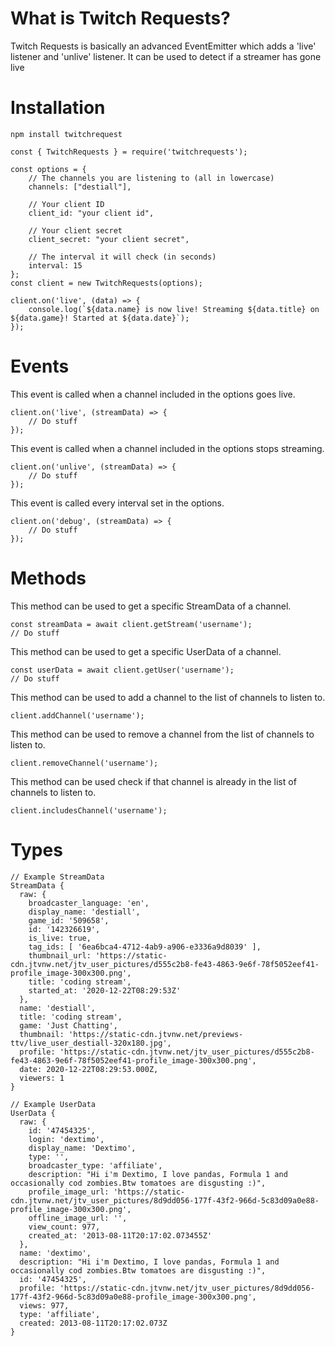# What is Twitch Requests?
Twitch Requests is basically an advanced EventEmitter which adds a 'live' listener and 'unlive' listener. It can be used to detect if a streamer has gone live

# Installation

`npm install twitchrequest`

```
const { TwitchRequests } = require('twitchrequests');

const options = {
    // The channels you are listening to (all in lowercase)
    channels: ["destiall"],

    // Your client ID
    client_id: "your client id",

    // Your client secret
    client_secret: "your client secret",

    // The interval it will check (in seconds)
    interval: 15
};
const client = new TwitchRequests(options);

client.on('live', (data) => {
    console.log(`${data.name} is now live! Streaming ${data.title} on ${data.game}! Started at ${data.date}`);
});
```

# Events

This event is called when a channel included in the options goes live.
```
client.on('live', (streamData) => {
    // Do stuff
});
```

This event is called when a channel included in the options stops streaming.
```
client.on('unlive', (streamData) => {
    // Do stuff
});
```

This event is called every interval set in the options.
```
client.on('debug', (streamData) => {
    // Do stuff
});
```

# Methods

This method can be used to get a specific StreamData of a channel.
```
const streamData = await client.getStream('username');
// Do stuff
```

This method can be used to get a specific UserData of a channel.
```
const userData = await client.getUser('username');
// Do stuff
```

This method can be used to add a channel to the list of channels to listen to.
```
client.addChannel('username');
```

This method can be used to remove a channel from the list of channels to listen to.
```
client.removeChannel('username');
```

This method can be used check if that channel is already in the list of channels to listen to.
```
client.includesChannel('username');
```

# Types

```
// Example StreamData
StreamData {
  raw: {
    broadcaster_language: 'en',
    display_name: 'destiall',
    game_id: '509658',
    id: '142326619',
    is_live: true,
    tag_ids: [ '6ea6bca4-4712-4ab9-a906-e3336a9d8039' ],
    thumbnail_url: 'https://static-cdn.jtvnw.net/jtv_user_pictures/d555c2b8-fe43-4863-9e6f-78f5052eef41-profile_image-300x300.png',
    title: 'coding stream',
    started_at: '2020-12-22T08:29:53Z'
  },
  name: 'destiall',
  title: 'coding stream',
  game: 'Just Chatting',
  thumbnail: 'https://static-cdn.jtvnw.net/previews-ttv/live_user_destiall-320x180.jpg',
  profile: 'https://static-cdn.jtvnw.net/jtv_user_pictures/d555c2b8-fe43-4863-9e6f-78f5052eef41-profile_image-300x300.png',
  date: 2020-12-22T08:29:53.000Z,
  viewers: 1
}

// Example UserData
UserData {
  raw: {
    id: '47454325',
    login: 'dextimo',
    display_name: 'Dextimo',
    type: '',
    broadcaster_type: 'affiliate',
    description: "Hi i'm Dextimo, I love pandas, Formula 1 and  occasionally cod zombies.Btw tomatoes are disgusting :)",
    profile_image_url: 'https://static-cdn.jtvnw.net/jtv_user_pictures/8d9dd056-177f-43f2-966d-5c83d09a0e88-profile_image-300x300.png',
    offline_image_url: '',
    view_count: 977,
    created_at: '2013-08-11T20:17:02.073455Z'
  },
  name: 'dextimo',
  description: "Hi i'm Dextimo, I love pandas, Formula 1 and  occasionally cod zombies.Btw tomatoes are disgusting :)",
  id: '47454325',
  profile: 'https://static-cdn.jtvnw.net/jtv_user_pictures/8d9dd056-177f-43f2-966d-5c83d09a0e88-profile_image-300x300.png',
  views: 977,
  type: 'affiliate',
  created: 2013-08-11T20:17:02.073Z
}
```
